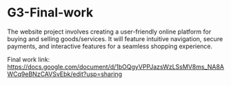 # G3-Final-work
The website project involves creating a user-friendly online platform for buying and selling goods/services. It will feature intuitive navigation, secure payments, and interactive features for a seamless shopping experience.

Final work link: https://docs.google.com/document/d/1bOQgyVPPJazsWzLSsMV8ms_NA8AWCq9eBNzCAVSvEbk/edit?usp=sharing
